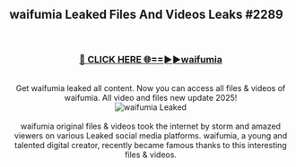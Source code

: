 ## waifumia Leaked Files And Videos Leaks #2289
<br>
<div align="center">
<h3><a href="https://watchclip.my.id/waifumia" rel="nofollow">🔴 CLICK HERE 🌐==►►waifumia</a></h3>
<br>
Get waifumia leaked all content. Now you can access all files & videos of waifumia. All video and files new update 2025!
<br>
<a href="https://watchclip.my.id/waifumia" rel="nofollow" data-target="animated-image.originalLink"><img src="https://i.ibb.co.com/WyWwxjT/player-gif2.gif" alt="waifumia Leaked" style="max-width: 100%; display: inline-block;" data-target="animated-image.originalImage"></a>
<br><br>
waifumia original files & videos took the internet by storm and amazed viewers on various Leaked social media platforms. waifumia, a young and talented digital creator, recently became famous thanks to this interesting files & videos.
</div>
<br>